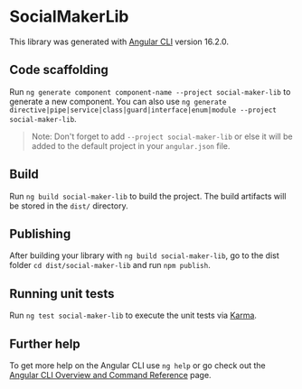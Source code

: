 # SocialMakerLib

This library was generated with [Angular CLI](https://github.com/angular/angular-cli) version 16.2.0.

## Code scaffolding

Run `ng generate component component-name --project social-maker-lib` to generate a new component. You can also use `ng generate directive|pipe|service|class|guard|interface|enum|module --project social-maker-lib`.
> Note: Don't forget to add `--project social-maker-lib` or else it will be added to the default project in your `angular.json` file. 

## Build

Run `ng build social-maker-lib` to build the project. The build artifacts will be stored in the `dist/` directory.

## Publishing

After building your library with `ng build social-maker-lib`, go to the dist folder `cd dist/social-maker-lib` and run `npm publish`.

## Running unit tests

Run `ng test social-maker-lib` to execute the unit tests via [Karma](https://karma-runner.github.io).

## Further help

To get more help on the Angular CLI use `ng help` or go check out the [Angular CLI Overview and Command Reference](https://angular.io/cli) page.
